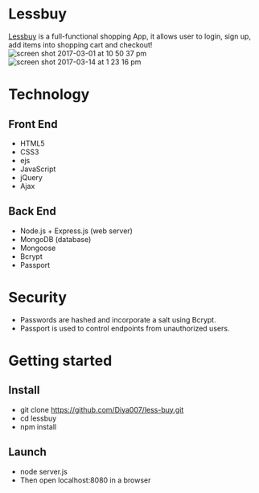 # Lessbuy #
[Lessbuy](https://lessbuy.herokuapp.com/) is a full-functional shopping App, it allows user to login, sign up, add items into shopping cart and checkout!
![screen shot 2017-03-01 at 10 50 37 pm](https://cloud.githubusercontent.com/assets/17839996/23921082/8395f068-08ba-11e7-9725-ae1597496229.png)
![screen shot 2017-03-14 at 1 23 16 pm](https://cloud.githubusercontent.com/assets/17839996/23921151/c1f4feb2-08ba-11e7-9e93-e1e150d954c5.png)
# Technology #
## Front End ##
- HTML5
- CSS3
- ejs
- JavaScript
- jQuery
- Ajax
## Back End ##
- Node.js + Express.js (web server)
- MongoDB (database)
- Mongoose
- Bcrypt
- Passport

# Security #
- Passwords are hashed and incorporate a salt using Bcrypt.
- Passport is used to control endpoints from unauthorized users.

# Getting started #
## Install ##
- git clone https://github.com/Diya007/less-buy.git
- cd lessbuy
- npm install
## Launch ##
- node server.js
- Then open localhost:8080 in a browser


